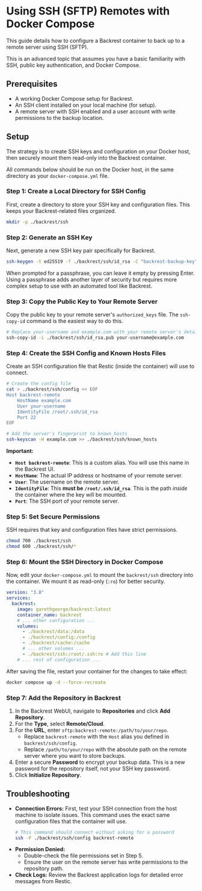 # Using SSH (SFTP) Remotes with Docker Compose

This guide details how to configure a Backrest container to back up to a remote server using SSH (SFTP).

This is an advanced topic that assumes you have a basic familiarity with SSH, public key authentication, and Docker Compose.

## Prerequisites

- A working Docker Compose setup for Backrest.
- An SSH client installed on your local machine (for setup).
- A remote server with SSH enabled and a user account with write permissions to the backup location.

## Setup

The strategy is to create SSH keys and configuration on your Docker host, then securely mount them read-only into the Backrest container.

All commands below should be run on the Docker host, in the same directory as your `docker-compose.yml` file.

### Step 1: Create a Local Directory for SSH Config

First, create a directory to store your SSH key and configuration files. This keeps your Backrest-related files organized.

```bash
mkdir -p ./backrest/ssh
```

### Step 2: Generate an SSH Key

Next, generate a new SSH key pair specifically for Backrest.

```bash
ssh-keygen -t ed25519 -f ./backrest/ssh/id_rsa -C "backrest-backup-key"
```

When prompted for a passphrase, you can leave it empty by pressing Enter. Using a passphrase adds another layer of security but requires more complex setup to use with an automated tool like Backrest.

### Step 3: Copy the Public Key to Your Remote Server

Copy the public key to your remote server's `authorized_keys` file. The `ssh-copy-id` command is the easiest way to do this.

```bash
# Replace your-username and example.com with your remote server's details
ssh-copy-id -i ./backrest/ssh/id_rsa.pub your-username@example.com
```

### Step 4: Create the SSH Config and Known Hosts Files

Create an SSH configuration file that Restic (inside the container) will use to connect.

```bash
# Create the config file
cat > ./backrest/ssh/config << EOF
Host backrest-remote
    HostName example.com
    User your-username
    IdentityFile /root/.ssh/id_rsa
    Port 22
EOF

# Add the server's fingerprint to known_hosts
ssh-keyscan -H example.com >> ./backrest/ssh/known_hosts
```

**Important:**
- **`Host backrest-remote`**: This is a custom alias. You will use this name in the Backrest UI.
- **`HostName`**: The actual IP address or hostname of your remote server.
- **`User`**: The username on the remote server.
- **`IdentityFile`**: This **must be `/root/.ssh/id_rsa`**. This is the path *inside* the container where the key will be mounted.
- **`Port`**: The SSH port of your remote server.

### Step 5: Set Secure Permissions

SSH requires that key and configuration files have strict permissions.

```bash
chmod 700 ./backrest/ssh
chmod 600 ./backrest/ssh/*
```

### Step 6: Mount the SSH Directory in Docker Compose

Now, edit your `docker-compose.yml` to mount the `backrest/ssh` directory into the container. We mount it as read-only (`:ro`) for better security.

```yaml
version: "3.8"
services:
  backrest:
    image: garethgeorge/backrest:latest
    container_name: backrest
    # ... other configuration ...
    volumes:
      - ./backrest/data:/data
      - ./backrest/config:/config
      - ./backrest/cache:/cache
      # ... other volumes ...
      - ./backrest/ssh:/root/.ssh:ro # Add this line
    # ... rest of configuration ...
```

After saving the file, restart your container for the changes to take effect:

```bash
docker compose up -d --force-recreate
```

### Step 7: Add the Repository in Backrest

1.  In the Backrest WebUI, navigate to **Repositories** and click **Add Repository**.
2.  For the **Type**, select **Remote/Cloud**.
3.  For the **URL**, enter `sftp:backrest-remote:/path/to/your/repo`.
    - Replace `backrest-remote` with the `Host` alias you defined in `backrest/ssh/config`.
    - Replace `/path/to/your/repo` with the absolute path on the remote server where you want to store backups.
4.  Enter a secure **Password** to encrypt your backup data. This is a new password for the repository itself, not your SSH key password.
5.  Click **Initialize Repository**.

## Troubleshooting

- **Connection Errors:** First, test your SSH connection from the host machine to isolate issues. This command uses the exact same configuration files that the container will use.
  ```bash
  # This command should connect without asking for a password
  ssh -F ./backrest/ssh/config backrest-remote
  ```
- **Permission Denied:**
  - Double-check the file permissions set in Step 5.
  - Ensure the user on the remote server has write permissions to the repository path.
- **Check Logs:** Review the Backrest application logs for detailed error messages from Restic.